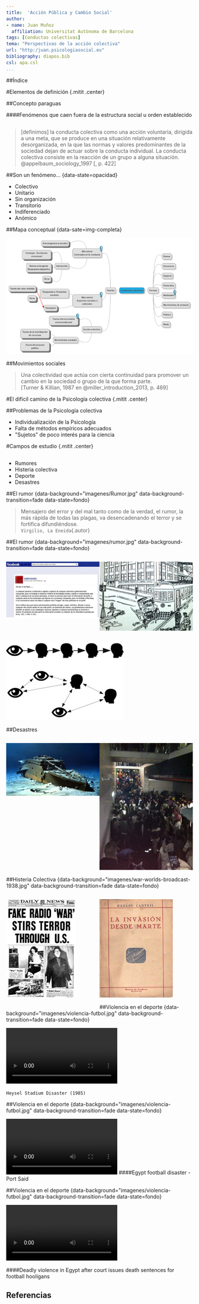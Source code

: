 ```yaml
---
title:  'Acción Pública y Cambio Social'
author:
- name: Juan Muñoz
  affiliation: Universitat Autònoma de Barcelona
tags: [Conductas colectivas]
tema: "Perspectivas de la acción colectiva"
url: "http:/juan.psicologiasocial.eu"
bibliography: diapos.bib
csl: apa.csl
...
```


##Índice


#Elementos de definición {.mitit .center}

##Concepto paraguas

####Fenómenos que caen fuera de la estructura social u orden establecido

##
> [definimos] la conducta colectiva como una acción voluntaria, dirigida a una meta, que se produce en una situación relativamente desorganizada, en la que las normas y valores predominantes de la sociedad dejan de actuar sobre la conducta individual. La conducta colectiva consiste en la reacción de un grupo a alguna situación.\
@appelbaum_sociology_1997 [, p. 422]

##Son un fenómeno... {data-state=opacidad}
- Colectivo
- Unitario
- Sin organización
- Transitorio
- Indiferenciado
- Anómico

##Mapa conceptual {data-sate=img-completa}

![Mapa conceptual](imagenes/Mapa.png)

##Movimientos sociales
>Una colectividad que actúa con cierta continuidad para promover un cambio en la sociedad o grupo de la que forma parte.\
[Turner & Killian, 1987 en @miller_introduction_2013, p. 469]

#El difícil camino de la Psicología colectiva {.mitit .center}


##Problemas de la Psicología colectiva

- Individualización de la Psicología
- Falta de métodos empíricos adecuados
- "Sujetos" de poco interés para la ciencia

#Campos de estudio  {.mitit .center}

##

- Rumores
- Histeria colectiva
- Deporte
- Desastres

##El rumor {data-background="imagenes/Rumor.jpg" data-background-transition=fade data-state=fondo}

> Mensajero del error y del mal tanto como de la verdad, el rumor, la más rápida de todas las plagas, va desencadenando el terror y se fortifica difundiéndose.\
`Virgilio, La Eneida`{.autor}

##El rumor {data-background="imagenes/rumor.jpg" data-background-transition=fade data-state=fondo}

<div id="column1" style="float:left; margin:0; width:50%;">

![Leyendas urbanas](imagenes/rumor-facebook.jpg "Leyendas urbanas")

</div>

<div id="column1" style="float:left; margin:0; width:50%;">


![Allport y Postman](imagenes/AllportPostman.jpg "Allport y Postman")

</div>

<div id="column1" style="float:left; margin:0; width:100%;">

![Formas de transmisióm](imagenes/rumor-transmision.jpg "Formas de transmisión")

</div>

##Desastres

<div id="column1" style="float:left; margin:0; width:50%;">

![Titanic](imagenes/titanic.jpg "Titanic")

</div>

<div id="column1" style="float:left; margin:0; width:50%;">

![Madrid Arena](imagenes/madrid-arena.jpg "Madrid Arena")

</div>

##Histeria Colectiva {data-background="imagenes/war-worlds-broadcast-1938.jpg" data-background-transition=fade data-state=fondo}

<div id="column1" style="float:left; margin:0; width:50%;">

![La Guerra de los Mundos](imagenes/war-of-words.jpg "La Guerra de los Mundos")

</div>

<div id="column2" style="float:left; margin:0; width:50%;">

![Cantril](imagenes/Cantril-invasion.jpg "Cantril")

</div>

##Violencia en el deporte {data-background="imagenes/violencia-futbol.jpg" data-background-transition=fade data-state=fondo}

<video class="stretch" controls><source src="multimedia/HeyselStadium.mp4"></video>

```
Heysel Stadium Disaster (1985)
```

##Violencia en el deporte {data-background="imagenes/violencia-futbol.jpg" data-background-transition=fade data-state=fondo}

<video class="stretch"  controls><source src="multimedia/EgyptPortSaid.mp4"></video>
####Egypt football disaster - Port Said

##Violencia en el deporte {data-background="imagenes/violencia-futbol.jpg" data-background-transition=fade data-state=fondo}

<video class="stretch"  controls><source src="multimedia/EgyptAfter.mp4"></video>

####Deadly violence in Egypt after court issues death sentences for football hooligans

## Referencias
